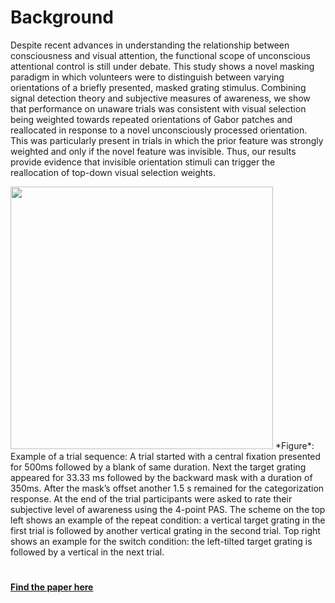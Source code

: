 # Background

Despite recent advances in understanding the relationship between consciousness and visual attention, the functional scope of unconscious attentional control is still under debate. This study shows a novel masking paradigm in which volunteers were to distinguish between varying orientations of a briefly presented, masked grating stimulus. Combining signal detection theory and subjective measures of awareness, we show that performance on unaware trials was consistent with visual selection being weighted towards repeated orientations of Gabor patches and reallocated in response to a novel unconsciously processed orientation. This was particularly present in trials in which the prior feature was strongly weighted and only if the novel feature was invisible. Thus, our results provide evidence that invisible orientation stimuli can trigger the reallocation of top-down visual selection weights.


<img src="https://user-images.githubusercontent.com/54903919/104475918-f310a180-55bf-11eb-9340-5008d776fb02.jpg" width="420" height="420">
*Figure*: Example of a trial sequence: A trial started with a central fixation presented for 500ms followed by a blank of same duration. 
Next the target grating appeared for 33.33 ms followed by the backward mask with a duration of 350ms. 
After the mask’s offset another 1.5 s remained for the categorization response. 
At the end of the trial participants were asked to rate their subjective level of awareness using the 4-point PAS.
The scheme on the top left shows an example of the repeat condition: 
a vertical target grating in the first trial is followed by another vertical grating in the second trial. 
Top right shows an example for the switch condition: 
the left-tilted target grating is followed by a vertical in the next trial. 




# 

**[Find the paper here](https://www.frontiersin.org/articles/10.3389/fnhum.2021.610347/abstract)**


